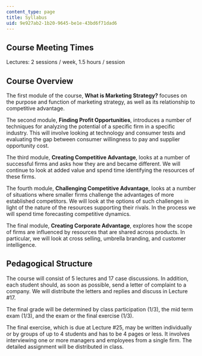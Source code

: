 ```yaml
---
content_type: page
title: Syllabus
uid: 9e927ab2-1b20-9645-be1e-43bd6f71dad6
---
```


Course Meeting Times
--------------------

Lectures: 2 sessions / week, 1.5 hours / session

Course Overview
---------------

The first module of the course, **What is Marketing Strategy?** focuses on the purpose and function of marketing strategy, as well as its relationship to competitive advantage.

The second module, **Finding Profit Opportunities**, introduces a number of techniques for analyzing the potential of a specific firm in a specific industry. This will involve looking at technology and consumer tests and evaluating the gap between consumer willingness to pay and supplier opportunity cost.

The third module, **Creating Competitive Advantage**, looks at a number of successful firms and asks how they are and became different. We will continue to look at added value and spend time identifying the resources of these firms.

The fourth module, **Challenging Competitive Advantage**, looks at a number of situations where smaller firms challenge the advantages of more established competitors. We will look at the options of such challenges in light of the nature of the resources supporting their rivals. In the process we will spend time forecasting competitive dynamics.

The final module, **Creating Corporate Advantage**, explores how the scope of firms are influenced by resources that are shared across products. In particular, we will look at cross selling, umbrella branding, and customer intelligence.

Pedagogical Structure
---------------------

The course will consist of 5 lectures and 17 case discussions. In addition, each student should, as soon as possible, send a letter of complaint to a company. We will distribute the letters and replies and discuss in Lecture #17.

The final grade will be determined by class participation (1/3), the mid term exam (1/3), and the exam or the final exercise (1/3).

The final exercise, which is due at Lecture #25, may be written individually or by groups of up to 4 students and has to be 4 pages or less. It involves interviewing one or more managers and employees from a single firm. The detailed assignment will be distributed in class.